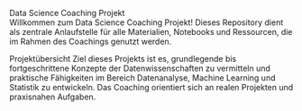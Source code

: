 Data Science Coaching Projekt \
Willkommen zum Data Science Coaching Projekt! Dieses Repository dient als zentrale Anlaufstelle für alle Materialien, Notebooks und Ressourcen, die im Rahmen des Coachings genutzt werden.

Projektübersicht
Ziel dieses Projekts ist es, grundlegende bis fortgeschrittene Konzepte der Datenwissenschaften zu vermitteln und praktische Fähigkeiten im Bereich Datenanalyse, Machine Learning und Statistik zu entwickeln. Das Coaching orientiert sich an realen Projekten und praxisnahen Aufgaben.
